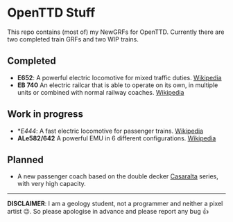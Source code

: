 # OpenTTD Stuff
This repo contains (most of) my NewGRFs for OpenTTD. Currently there are two completed train GRFs and two WIP trains.

## Completed
* **E652**: A powerful electric locomotive for mixed traffic duties. [Wikipedia](http://it.wikipedia.org/wiki/Locomotiva_FS_E.652)
* **EB 740** An electric railcar that is able to operate on its own, in multiple units or combined with normal railway coaches. [Wikipedia](https://it.wikipedia.org/wiki/Automotrice_FNM_E.740)

## Work in progress

* **E444*: A fast electric locomotive for passenger trains. [Wikipedia](http://it.wikipedia.org/wiki/Locomotiva_FS_E.444)
* **ALe582/642** A powerful EMU in 6 different configurations. [Wikipedia](https://it.wikipedia.org/wiki/Automotrice_FS_ALe.642)

## Planned

* A new passenger coach based on the double decker [Casaralta](http://it.wikipedia.org/wiki/Carrozza_Casaralta) series, with very high capacity.

---
**DISCLAIMER**: I am a geology student, not a programmer and neither a pixel artist :wink:. So please apologise in advance and please report any bug :thumbsup:
